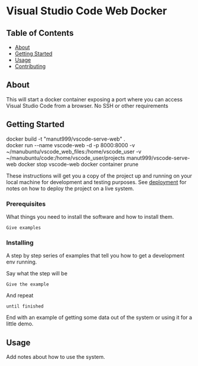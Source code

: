 # Visual Studio Code Web Docker

## Table of Contents

- [About](#about)
- [Getting Started](#getting_started)
- [Usage](#usage)
- [Contributing](../CONTRIBUTING.md)

## About <a name = "about"></a>

This will start a docker container exposing a port where you can access Visual Studio Code from a browser. 
No SSH or other requirements

## Getting Started <a name = "getting_started"></a>

docker build -t "manut999/vscode-serve-web" .   
docker run --name vscode-web -d -p 8000:8000 -v ~/manubuntu/vscode_web_files:/home/vscode_user -v ~/manubuntu/code:/home/vscode_user/projects manut999/vscode-serve-web
docker stop vscode-web
docker container prune


These instructions will get you a copy of the project up and running on your local machine for development and testing purposes. See [deployment](#deployment) for notes on how to deploy the project on a live system.

### Prerequisites

What things you need to install the software and how to install them.

```
Give examples
```

### Installing

A step by step series of examples that tell you how to get a development env running.

Say what the step will be

```
Give the example
```

And repeat

```
until finished
```

End with an example of getting some data out of the system or using it for a little demo.

## Usage <a name = "usage"></a>

Add notes about how to use the system.
